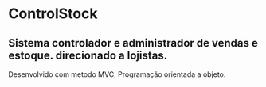 # ControlStock
## Sistema controlador e administrador de vendas e estoque. direcionado a lojistas.

Desenvolvido  com metodo MVC,
Programação  orientada a objeto.
